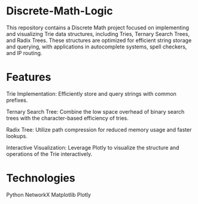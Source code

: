 # Discrete-Math-Logic

This repository contains a Discrete Math project focused on implementing and visualizing Trie data structures, including Tries, Ternary Search Trees, and Radix Trees. These structures are optimized for efficient string storage and querying, with applications in autocomplete systems, spell checkers, and IP routing.

# Features 
Trie Implementation: Efficiently store and query strings with common prefixes.

Ternary Search Tree: Combine the low space overhead of binary search trees with the character-based efficiency of tries.

Radix Tree: Utilize path compression for reduced memory usage and faster lookups.

Interactive Visualization: Leverage Plotly to visualize the structure and operations of the Trie interactively.


# Technologies
Python
NetworkX
Matplotlib
Plotly
